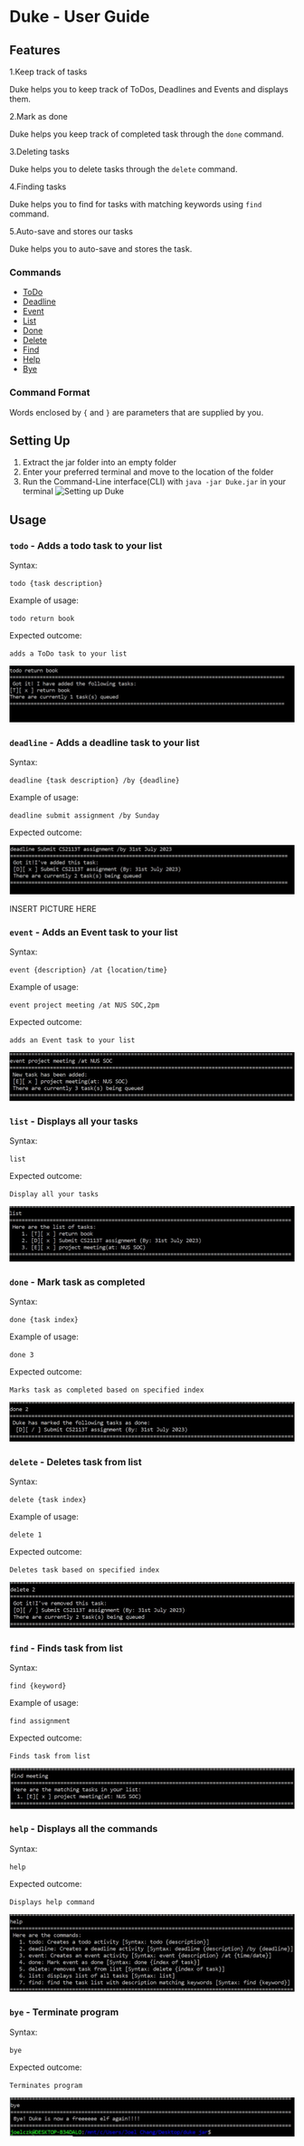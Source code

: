 # Duke - User Guide

## Features 
1.Keep track of tasks

  Duke helps you to keep track of ToDos, Deadlines and Events and displays them.
  
2.Mark as done

  Duke helps you keep track of completed task through the `done` command.
  
3.Deleting tasks

  Duke helps you to delete tasks through the `delete` command.
  
4.Finding tasks

  Duke helps you to find for tasks with matching keywords using `find` command.
  
5.Auto-save and stores our tasks

  Duke helps you to auto-save and stores the task.
  
### Commands
+ [ToDo](#todo)
+ [Deadline](#deadline)
+ [Event](#event)
+ [List](#list) 
+ [Done](#done)
+ [Delete](#delete)
+ [Find](#find)
+ [Help](#help)
+ [Bye](#bye)

### Command Format
Words enclosed by `{` and `}` are parameters that are supplied by you.

## Setting Up
1. Extract the jar folder into an empty folder
2. Enter your preferred terminal and move to the location of the folder
3. Run the Command-Line interface(CLI) with `java -jar Duke.jar` in your terminal
![Setting up Duke](/images/startup.JPG)
## Usage

### <a id="todo"></a> `todo` - Adds a todo task to your list

Syntax: 

`todo {task description}`

Example of usage: 

`todo return book`

Expected outcome:

`adds a ToDo task to your list`

![Adding ToDo task](docs/images/todo.JPG)

### <a id="deadline"></a> `deadline` - Adds a deadline task to your list

Syntax:

`deadline {task description} /by {deadline}`

Example of usage: 

`deadline submit assignment /by Sunday`

Expected outcome:

![Adding Deadline task](docs/images/deadline.JPG)

INSERT PICTURE HERE

### <a id="event"></a> `event` - Adds an Event task to your list

Syntax: 

`event {description} /at {location/time}`

Example of usage: 

`event project meeting /at NUS SOC,2pm`

Expected outcome:

`adds an Event task to your list`

![Adding Event task](docs/images/event.JPG)

### <a id="list"></a> `list` - Displays all your tasks

Syntax: 

`list`

Expected outcome:

`Display all your tasks`

![Listing all tasks](docs/images/list.JPG)

### <a id="done"></a> `done` - Mark task as completed

Syntax: 

`done {task index}`

Example of usage: 

`done 3`

Expected outcome:

`Marks task as completed based on specified index`

![Marking tasks as completed](docs/images/done.JPG)

### <a id="delete"></a> `delete` - Deletes task from list

Syntax: 

`delete {task index}`

Example of usage: 

`delete 1`

Expected outcome:

`Deletes task based on specified index`

![Deleting tasks](docs/images/delete.JPG)

### <a id="find"></a> `find` - Finds task from list

Syntax: 

`find {keyword}`

Example of usage: 

`find assignment`

Expected outcome:

`Finds task from list`

![Finding tasks](docs/images/find.JPG)

### <a id="help"></a> `help` - Displays all the commands

Syntax: 

`help`


Expected outcome:

`Displays help command`

![help](docs/images/help.JPG)

### <a id="bye"></a> `bye` - Terminate program

Syntax: 

`bye`

Expected outcome:

`Terminates program`

![bye](docs/images/bye.JPG)
